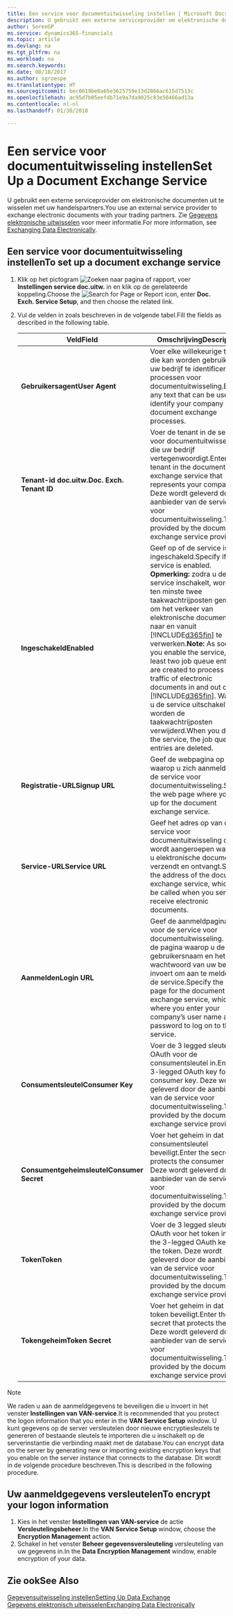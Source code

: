 ```yaml
---
title: Een service voor documentuitwisseling instellen | Microsoft Docs
description: U gebruikt een externe serviceprovider om elektronische documenten uit te wisselen met uw handelspartners.
author: SorenGP
ms.service: dynamics365-financials
ms.topic: article
ms.devlang: na
ms.tgt_pltfrm: na
ms.workload: na
ms.search.keywords: 
ms.date: 08/18/2017
ms.author: sgroespe
ms.translationtype: HT
ms.sourcegitcommit: bec0619be0a65e3625759e13d2866ac615d7513c
ms.openlocfilehash: ac95d7b05eefdb71e9a7da9025c83e50466ad13a
ms.contentlocale: nl-nl
ms.lasthandoff: 01/30/2018

---
```

# <a name="set-up-a-document-exchange-service"></a><span data-ttu-id="04b2b-103">Een service voor documentuitwisseling instellen</span><span class="sxs-lookup"><span data-stu-id="04b2b-103">Set Up a Document Exchange Service</span></span>
<span data-ttu-id="04b2b-104">U gebruikt een externe serviceprovider om elektronische documenten uit te wisselen met uw handelspartners.</span><span class="sxs-lookup"><span data-stu-id="04b2b-104">You use an external service provider to exchange electronic documents with your trading partners.</span></span> <span data-ttu-id="04b2b-105">Zie [Gegevens elektronische uitwisselen](across-data-exchange.md) voor meer informatie.</span><span class="sxs-lookup"><span data-stu-id="04b2b-105">For more information, see [Exchanging Data Electronically](across-data-exchange.md).</span></span>  

## <a name="to-set-up-a-document-exchange-service"></a><span data-ttu-id="04b2b-106">Een service voor documentuitwisseling instellen</span><span class="sxs-lookup"><span data-stu-id="04b2b-106">To set up a document exchange service</span></span>  
1. <span data-ttu-id="04b2b-107">Klik op het pictogram ![Zoeken naar pagina of rapport](media/ui-search/search_small.png "pictogram Zoeken naar pagina of rapport"), voer **Instellingen service doc.uitw.** in en klik op de gerelateerde koppeling.</span><span class="sxs-lookup"><span data-stu-id="04b2b-107">Choose the ![Search for Page or Report](media/ui-search/search_small.png "Search for Page or Report icon") icon, enter **Doc. Exch. Service Setup**, and then choose the related link.</span></span>  
2. <span data-ttu-id="04b2b-108">Vul de velden in zoals beschreven in de volgende tabel.</span><span class="sxs-lookup"><span data-stu-id="04b2b-108">Fill the fields as described in the following table.</span></span>  

    |<span data-ttu-id="04b2b-109">Veld</span><span class="sxs-lookup"><span data-stu-id="04b2b-109">Field</span></span>|<span data-ttu-id="04b2b-110">Omschrijving</span><span class="sxs-lookup"><span data-stu-id="04b2b-110">Description</span></span>|  
    |---------------------------------|---------------------------------------|  
    |<span data-ttu-id="04b2b-111">**Gebruikersagent**</span><span class="sxs-lookup"><span data-stu-id="04b2b-111">**User Agent**</span></span>|<span data-ttu-id="04b2b-112">Voer elke willekeurige tekst in die kan worden gebruikt om uw bedrijf te identificeren in processen voor documentuitwisseling.</span><span class="sxs-lookup"><span data-stu-id="04b2b-112">Enter any text that can be used to identify your company in document exchange processes.</span></span>|  
    |<span data-ttu-id="04b2b-113">**Tenant-id doc.uitw.**</span><span class="sxs-lookup"><span data-stu-id="04b2b-113">**Doc. Exch. Tenant ID**</span></span>|<span data-ttu-id="04b2b-114">Voer de tenant in de service voor documentuitwisseling in die uw bedrijf vertegenwoordigt.</span><span class="sxs-lookup"><span data-stu-id="04b2b-114">Enter the tenant in the document exchange service that represents your company.</span></span> <span data-ttu-id="04b2b-115">Deze wordt geleverd door de aanbieder van de service voor documentuitwisseling.</span><span class="sxs-lookup"><span data-stu-id="04b2b-115">This is provided by the document exchange service provider.</span></span>|  
    |<span data-ttu-id="04b2b-116">**Ingeschakeld**</span><span class="sxs-lookup"><span data-stu-id="04b2b-116">**Enabled**</span></span>|<span data-ttu-id="04b2b-117">Geef op of de service is ingeschakeld.</span><span class="sxs-lookup"><span data-stu-id="04b2b-117">Specify if the service is enabled.</span></span> <span data-ttu-id="04b2b-118">**Opmerking:** zodra u de service inschakelt, worden ten minste twee taakwachtrijposten gemaakt om het verkeer van elektronische documenten naar en vanuit [!INCLUDE[d365fin](includes/d365fin_md.md)] te verwerken.</span><span class="sxs-lookup"><span data-stu-id="04b2b-118">**Note:**  As soon as you enable the service, at least two job queue entries are created to process the traffic of electronic documents in and out of [!INCLUDE[d365fin](includes/d365fin_md.md)].</span></span> <span data-ttu-id="04b2b-119">Wanneer u de service uitschakelt, worden de taakwachtrijposten verwijderd.</span><span class="sxs-lookup"><span data-stu-id="04b2b-119">When you disable the service, the job queue entries are deleted.</span></span>|  
    |<span data-ttu-id="04b2b-120">**Registratie-URL**</span><span class="sxs-lookup"><span data-stu-id="04b2b-120">**Signup URL**</span></span>|<span data-ttu-id="04b2b-121">Geef de webpagina op waarop u zich aanmeldt voor de service voor documentuitwisseling.</span><span class="sxs-lookup"><span data-stu-id="04b2b-121">Specify the web page where you sign up for the document exchange service.</span></span>|  
    |<span data-ttu-id="04b2b-122">**Service-URL**</span><span class="sxs-lookup"><span data-stu-id="04b2b-122">**Service URL**</span></span>|<span data-ttu-id="04b2b-123">Geef het adres op van de service voor documentuitwisseling die wordt aangeroepen wanneer u elektronische documenten verzendt en ontvangt.</span><span class="sxs-lookup"><span data-stu-id="04b2b-123">Specify the address of the document exchange service, which will be called when you send and receive electronic documents.</span></span>|  
    |<span data-ttu-id="04b2b-124">**Aanmelden**</span><span class="sxs-lookup"><span data-stu-id="04b2b-124">**Login URL**</span></span>|<span data-ttu-id="04b2b-125">Geef de aanmeldpagina op voor de service voor documentuitwisseling. Dit is de pagina waarop u de gebruikersnaam en het wachtwoord van uw bedrijf invoert om aan te melden bij de service.</span><span class="sxs-lookup"><span data-stu-id="04b2b-125">Specify the logon page for the document exchange service, which is where you enter your company’s user name and password to log on to the service.</span></span>|  
    |<span data-ttu-id="04b2b-126">**Consumentsleutel**</span><span class="sxs-lookup"><span data-stu-id="04b2b-126">**Consumer Key**</span></span>|<span data-ttu-id="04b2b-127">Voer de 3 legged sleutel voor OAuth voor de consumentsleutel in.</span><span class="sxs-lookup"><span data-stu-id="04b2b-127">Enter the 3-legged OAuth key for the consumer key.</span></span> <span data-ttu-id="04b2b-128">Deze wordt geleverd door de aanbieder van de service voor documentuitwisseling.</span><span class="sxs-lookup"><span data-stu-id="04b2b-128">This is provided by the document exchange service provider.</span></span>|  
    |<span data-ttu-id="04b2b-129">**Consumentgeheimsleutel**</span><span class="sxs-lookup"><span data-stu-id="04b2b-129">**Consumer Secret**</span></span>|<span data-ttu-id="04b2b-130">Voer het geheim in dat de consumentsleutel beveiligt.</span><span class="sxs-lookup"><span data-stu-id="04b2b-130">Enter the secret that protects the consumer key.</span></span> <span data-ttu-id="04b2b-131">Deze wordt geleverd door de aanbieder van de service voor documentuitwisseling.</span><span class="sxs-lookup"><span data-stu-id="04b2b-131">This is provided by the document exchange service provider.</span></span>|  
    |<span data-ttu-id="04b2b-132">**Token**</span><span class="sxs-lookup"><span data-stu-id="04b2b-132">**Token**</span></span>|<span data-ttu-id="04b2b-133">Voer de 3 legged sleutel voor OAuth voor het token in.</span><span class="sxs-lookup"><span data-stu-id="04b2b-133">Enter the 3-legged OAuth key for the token.</span></span> <span data-ttu-id="04b2b-134">Deze wordt geleverd door de aanbieder van de service voor documentuitwisseling.</span><span class="sxs-lookup"><span data-stu-id="04b2b-134">This is provided by the document exchange service provider.</span></span>|  
    |<span data-ttu-id="04b2b-135">**Tokengeheim**</span><span class="sxs-lookup"><span data-stu-id="04b2b-135">**Token Secret**</span></span>|<span data-ttu-id="04b2b-136">Voer het geheim in dat het token beveiligt.</span><span class="sxs-lookup"><span data-stu-id="04b2b-136">Enter the secret that protects the token.</span></span> <span data-ttu-id="04b2b-137">Deze wordt geleverd door de aanbieder van de service voor documentuitwisseling.</span><span class="sxs-lookup"><span data-stu-id="04b2b-137">This is provided by the document exchange service provider.</span></span>|  

> [!NOTE]  
>  <span data-ttu-id="04b2b-138">We raden u aan de aanmeldgegevens te beveiligen die u invoert in het venster **Instellingen van VAN-service**.</span><span class="sxs-lookup"><span data-stu-id="04b2b-138">It is recommended that you protect the logon information that you enter in the **VAN Service Setup** window.</span></span> <span data-ttu-id="04b2b-139">U kunt gegevens op de server versleutelen door nieuwe encryptiesleutels te genereren of bestaande sleutels te importeren die u inschakelt op de serverinstantie die verbinding maakt met de database.</span><span class="sxs-lookup"><span data-stu-id="04b2b-139">You can encrypt data on the server by generating new or importing existing encryption keys that you enable on the server instance that connects to the database.</span></span> <span data-ttu-id="04b2b-140">Dit wordt in de volgende procedure beschreven.</span><span class="sxs-lookup"><span data-stu-id="04b2b-140">This is described in the following procedure.</span></span>  

## <a name="to-encrypt-your-logon-information"></a><span data-ttu-id="04b2b-141">Uw aanmeldgegevens versleutelen</span><span class="sxs-lookup"><span data-stu-id="04b2b-141">To encrypt your logon information</span></span>  
1. <span data-ttu-id="04b2b-142">Kies in het venster **Instellingen van VAN-service** de actie **Versleutelingsbeheer**.</span><span class="sxs-lookup"><span data-stu-id="04b2b-142">In the **VAN Service Setup** window, choose the **Encryption Management** action.</span></span>  
2. <span data-ttu-id="04b2b-143">Schakel in het venster **Beheer gegevensversleuteling** versleuteling van uw gegevens in.</span><span class="sxs-lookup"><span data-stu-id="04b2b-143">In the **Data Encryption Management** window, enable encryption of your data.</span></span> <!--For more information, see [Manage Data Encryption](../manage-data-encryption.md).-->  

## <a name="see-also"></a><span data-ttu-id="04b2b-144">Zie ook</span><span class="sxs-lookup"><span data-stu-id="04b2b-144">See Also</span></span>  
[<span data-ttu-id="04b2b-145">Gegevensuitwisseling instellen</span><span class="sxs-lookup"><span data-stu-id="04b2b-145">Setting Up Data Exchange</span></span>](across-set-up-data-exchange.md)  
[<span data-ttu-id="04b2b-146">Gegevens elektronisch uitwisselen</span><span class="sxs-lookup"><span data-stu-id="04b2b-146">Exchanging Data Electronically</span></span>](across-data-exchange.md)

